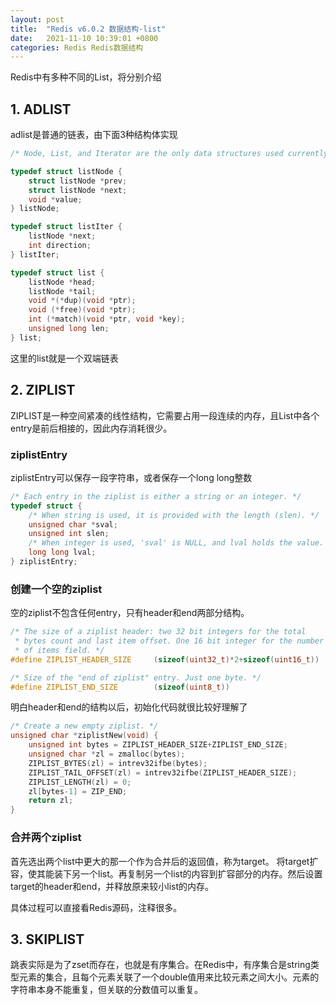 ```yaml
---
layout: post
title:  "Redis v6.0.2 数据结构-list"
date:   2021-11-10 10:39:01 +0800
categories: Redis Redis数据结构
---
```


Redis中有多种不同的List，将分别介绍

## 1. ADLIST
adlist是普通的链表，由下面3种结构体实现

```c
/* Node, List, and Iterator are the only data structures used currently. */

typedef struct listNode {
    struct listNode *prev;
    struct listNode *next;
    void *value;
} listNode;

typedef struct listIter {
    listNode *next;
    int direction;
} listIter;

typedef struct list {
    listNode *head;
    listNode *tail;
    void *(*dup)(void *ptr);
    void (*free)(void *ptr);
    int (*match)(void *ptr, void *key);
    unsigned long len;
} list;
```

这里的list就是一个双端链表



## 2. ZIPLIST

ZIPLIST是一种空间紧凑的线性结构，它需要占用一段连续的内存，且List中各个entry是前后相接的，因此内存消耗很少。


### ziplistEntry

ziplistEntry可以保存一段字符串，或者保存一个long long整数

```c
/* Each entry in the ziplist is either a string or an integer. */
typedef struct {
    /* When string is used, it is provided with the length (slen). */
    unsigned char *sval;
    unsigned int slen;
    /* When integer is used, 'sval' is NULL, and lval holds the value. */
    long long lval;
} ziplistEntry;
```

### 创建一个空的ziplist

空的ziplist不包含任何entry，只有header和end两部分结构。

```c
/* The size of a ziplist header: two 32 bit integers for the total
 * bytes count and last item offset. One 16 bit integer for the number
 * of items field. */
#define ZIPLIST_HEADER_SIZE     (sizeof(uint32_t)*2+sizeof(uint16_t))
```

```c
/* Size of the "end of ziplist" entry. Just one byte. */
#define ZIPLIST_END_SIZE        (sizeof(uint8_t))
```

明白header和end的结构以后，初始化代码就很比较好理解了

```c
/* Create a new empty ziplist. */
unsigned char *ziplistNew(void) {
    unsigned int bytes = ZIPLIST_HEADER_SIZE+ZIPLIST_END_SIZE;
    unsigned char *zl = zmalloc(bytes);
    ZIPLIST_BYTES(zl) = intrev32ifbe(bytes);
    ZIPLIST_TAIL_OFFSET(zl) = intrev32ifbe(ZIPLIST_HEADER_SIZE);
    ZIPLIST_LENGTH(zl) = 0;
    zl[bytes-1] = ZIP_END;
    return zl;
}
```

### 合并两个ziplist

首先选出两个list中更大的那一个作为合并后的返回值，称为target。
将target扩容，使其能装下另一个list。再复制另一个list的内容到扩容部分的内存。然后设置target的header和end，并释放原来较小list的内存。

具体过程可以直接看Redis源码，注释很多。



## 3. SKIPLIST

跳表实际是为了zset而存在，也就是有序集合。在Redis中，有序集合是string类型元素的集合，且每个元素关联了一个double值用来比较元素之间大小。元素的字符串本身不能重复，但关联的分数值可以重复。